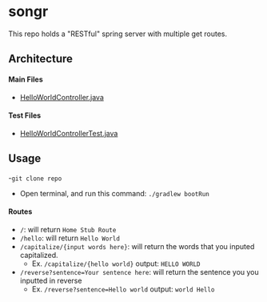 # songr
This repo holds a "RESTful" spring server with multiple get routes.

## Architecture

#### Main Files
  * [HelloWorldController.java](./src/main/java/com/chidrome1/lab11/Songr/HelloWorldController.java)
  
#### Test Files
  * [HelloWorldControllerTest.java](./src/test/java/com/chidrome1/lab11/Songr/HelloWorldControllerTest.java)

## Usage
-`git clone repo`
- Open terminal, and run this command: `./gradlew bootRun`
  
#### Routes
* `/`: will return `Home Stub Route`
* `/hello`: will return `Hello World`
* `/capitalize/{input words here}`: will return  the words that you inputed capitalized. 
  * Ex. `/capitalize/{hello world}`       output: `HELLO WORLD`
* `/reverse?sentence=Your sentence here`: will return the sentence you you inputted in reverse
  * Ex. `/reverse?sentence=Hello world` output: `world Hello`